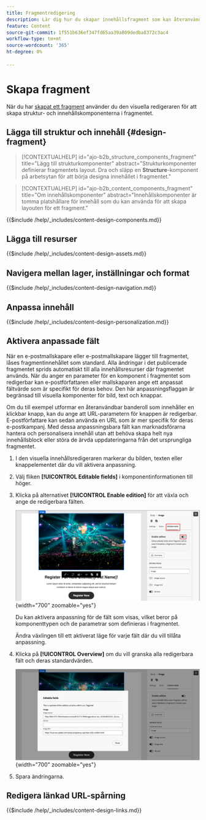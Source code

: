 ```yaml
---
title: Fragmentredigering
description: Lär dig hur du skapar innehållsfragment som kan återanvändas för e-post och malldesigner för att vara effektiv och för att upprätthålla design- och varumärkesstandarder.
feature: Content
source-git-commit: 1f551b636ef347fd65aa39a809dedba8372c3ac4
workflow-type: tm+mt
source-wordcount: '365'
ht-degree: 0%

---
```


# Skapa fragment

När du har [skapat ett fragment](./fragments.md#create-fragments) använder du den visuella redigeraren för att skapa struktur- och innehållskomponenterna i fragmentet.

## Lägga till struktur och innehåll {#design-fragment}

>[!CONTEXTUALHELP]
>id="ajo-b2b_structure_components_fragment"
>title="Lägg till strukturkomponenter"
>abstract="Strukturkomponenter definierar fragmentets layout. Dra och släpp en **Structure**-komponent på arbetsytan för att börja designa innehållet i fragmentet."

>[!CONTEXTUALHELP]
>id="ajo-b2b_content_components_fragment"
>title="Om innehållskomponenter"
>abstract="Innehållskomponenter är tomma platshållare för innehåll som du kan använda för att skapa layouten för ett fragment."

{{$include /help/_includes/content-design-components.md}}

## Lägga till resurser

{{$include /help/_includes/content-design-assets.md}}

## Navigera mellan lager, inställningar och format

{{$include /help/_includes/content-design-navigation.md}}

## Anpassa innehåll

{{$include /help/_includes/content-design-personalization.md}}

## Aktivera anpassade fält

När en e-postmallskapare eller e-postmallskapare lägger till fragmentet, låses fragmentinnehållet som standard. Alla ändringar i det publicerade fragmentet sprids automatiskt till alla innehållsresurser där fragmentet används. När du anger en parameter för en komponent i fragmentet som redigerbar kan e-postförfattaren eller mallskaparen ange ett anpassat fältvärde som är specifikt för deras behov. Den här anpassningsflaggan är begränsad till visuella komponenter för bild, text och knappar.

Om du till exempel utformar en återanvändbar banderoll som innehåller en klickbar knapp, kan du ange att URL-parametern för knappen är redigerbar. E-postförfattare kan sedan använda en URL som är mer specifik för deras e-postkampanj. Med dessa anpassningsbara fält kan marknadsförarna hantera och personalisera innehåll utan att behöva skapa helt nya innehållsblock eller störa de ärvda uppdateringarna från det ursprungliga fragmentet.

1. I den visuella innehållsredigeraren markerar du bilden, texten eller knappelementet där du vill aktivera anpassning.

1. Välj fliken **[!UICONTROL Editable fields]** i komponentinformationen till höger.

1. Klicka på alternativet **[!UICONTROL Enable edition]** för att växla och ange de redigerbara fälten.

   ![Aktivera redigerbara fält för en fragmentbildkomponent](./assets/fragment-editable-fields-image.png){width="700" zoomable="yes"}

   Du kan aktivera anpassning för de fält som visas, vilket beror på komponenttypen och de parametrar som definieras i fragmentet.

   Ändra växlingen till ett aktiverat läge för varje fält där du vill tillåta anpassning.

1. Klicka på **[!UICONTROL Overview]** om du vill granska alla redigerbara fält och deras standardvärden.

   ![Granska redigerbara fält och deras standardvärden](./assets/fragment-editable-fields-image-overview.png){width="700" zoomable="yes"}

1. Spara ändringarna.

## Redigera länkad URL-spårning

{{$include /help/_includes/content-design-links.md}}
